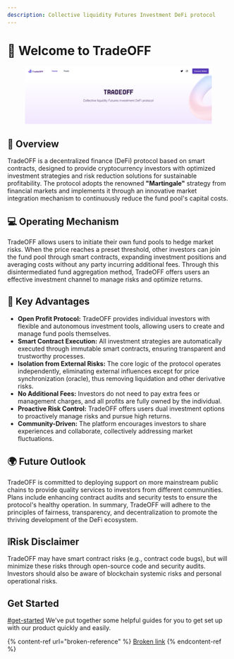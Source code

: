 ```yaml
---
description: Collective liquidity Futures Investment DeFi protocol
---
```


# 👋 Welcome to TradeOFF

<figure><img src=".gitbook/assets/image (1) (1).png" alt=""><figcaption></figcaption></figure>

## 📖 Overview

TradeOFF is a decentralized finance (DeFi) protocol based on smart contracts, designed to provide cryptocurrency investors with optimized investment strategies and risk reduction solutions for sustainable profitability. The protocol adopts the renowned **"Martingale"** strategy from financial markets and implements it through an innovative market integration mechanism to continuously reduce the fund pool's capital costs.

## 💻 Operating Mechanism

TradeOFF allows users to initiate their own fund pools to hedge market risks. When the price reaches a preset threshold, other investors can join the fund pool through smart contracts, expanding investment positions and averaging costs without any party incurring additional fees. Through this disintermediated fund aggregation method, TradeOFF offers users an effective investment channel to manage risks and optimize returns.

## 🌟 Key Advantages

* **Open Profit Protocol:** TradeOFF provides individual investors with flexible and autonomous investment tools, allowing users to create and manage fund pools themselves.
* **Smart Contract Execution:** All investment strategies are automatically executed through immutable smart contracts, ensuring transparent and trustworthy processes.
* **Isolation from External Risks:** The core logic of the protocol operates independently, eliminating external influences except for price synchronization (oracle), thus removing liquidation and other derivative risks.
* **No Additional Fees:** Investors do not need to pay extra fees or management charges, and all profits are fully owned by the individual.
* **Proactive Risk Control:** TradeOFF offers users dual investment options to proactively manage risks and pursue high returns.
* **Community-Driven:** The platform encourages investors to share experiences and collaborate, collectively addressing market fluctuations.

## 🌍 Future Outlook

TradeOFF is committed to deploying support on more mainstream public chains to provide quality services to investors from different communities. Plans include enhancing contract audits and security tests to ensure the protocol's healthy operation. In summary, TradeOFF will adhere to the principles of fairness, transparency, and decentralization to promote the thriving development of the DeFi ecosystem.

## ❕Risk Disclaimer

TradeOFF may have smart contract risks (e.g., contract code bugs), but will minimize these risks through open-source code and security audits. Investors should also be aware of blockchain systemic risks and personal operational risks.

## Get Started

[#get-started](./#get-started "mention") We've put together some helpful guides for you to get set up with our product quickly and easily.

{% content-ref url="broken-reference" %}
[Broken link](broken-reference)
{% endcontent-ref %}
